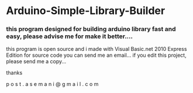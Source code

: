 # Arduino-Simple-Library-Builder

### this program designed for building arduino library fast and easy, please advise me for make it better....

this program is open source and i made with Visual Basic.net 2010 Express Edition
for source code you can send me an email...
if you edit this project, please send me a copy...

thanks

p o s t . a s e m a n i @ g m a i l . c o m
